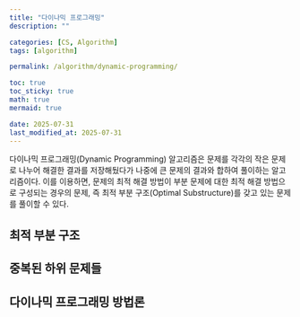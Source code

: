 ```yaml
---
title: "다이나믹 프로그래밍"
description: ""

categories: [CS, Algorithm]
tags: [algorithm]

permalink: /algorithm/dynamic-programming/

toc: true
toc_sticky: true
math: true
mermaid: true

date: 2025-07-31
last_modified_at: 2025-07-31
---
```


다이나믹 프로그래밍(Dynamic Programming) 알고리즘은 문제를 각각의 작은 문제로 나누어 해결한 결과를 저장해뒀다가 나중에 큰 문제의 결과와 합하여 풀이하는 알고리즘이다. 이를 이용하면, 문제의 최적 해결 방법이 부분 문제에 대한 최적 해결 방법으로 구성되는 경우의 문제, 즉 최적 부분 구조(Optimal Substructure)를 갖고 있는 문제를 풀이할 수 있다.

## 최적 부분 구조

## 중복된 하위 문제들

## 다이나믹 프로그래밍 방법론
